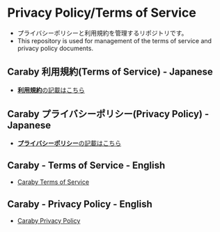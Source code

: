 # Privacy Policy/Terms of Service
- プライバシーポリシーと利用規約を管理するリポジトリです。
- This repository is used for management of the terms of service and privacy policy documents.

## Caraby 利用規約(Terms of Service) - Japanese
- [**利用規約**の記載はこちら](https://github.com/toypocket/Privacy-Terms/blob/main/Terms/README_TermsOfUse.md)

## Caraby プライバシーポリシー(Privacy Policy) - Japanese
- [**プライバシーポリシー**の記載はこちら](https://github.com/toypocket/Privacy-Terms/blob/main/Terms/README_Privacy.md)

## Caraby - Terms of Service - English
- [Caraby Terms of Service](https://github.com/toypocket/Privacy-Terms/blob/main/Terms/README_TermsOfUse_Eng.md)

## Caraby - Privacy Policy - English
- [Caraby Privacy Policy](https://github.com/toypocket/Privacy-Terms/blob/main/Terms/README_Privacy_Eng.md)
